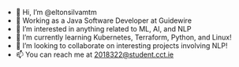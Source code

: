 - 👋 Hi, I’m @eltonsilvamtm
- 💼 Working as a Java Software Developer at Guidewire
- 👀 I’m interested in anything related to ML, AI, and NLP
- 🌱 I’m currently learning Kubernetes, Terraform, Python, and Linux!
- 💞️ I’m looking to collaborate on interesting projects involving NLP!
- 📫 You can reach me at 2018322@student.cct.ie

<!---
eltonsilvamtm/eltonsilvamtm is a ✨ special ✨ repository because its `README.md` (this file) appears on your GitHub profile.
You can click the Preview link to take a look at your changes.
--->
